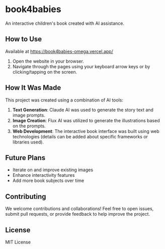 # book4babies

An interactive children's book created with AI assistance.

## How to Use

Available at https://book4babies-omega.vercel.app/

1. Open the website in your browser.
2. Navigate through the pages using your keyboard arrow keys or by clicking/tapping on the screen.

## How It Was Made

This project was created using a combination of AI tools:

1. **Text Generation**: Claude AI was used to generate the story text and image prompts.
2. **Image Creation**: Flux AI was utilized to generate the illustrations based on the prompts.
3. **Web Development**: The interactive book interface was built using web technologies (details can be added about specific frameworks or libraries used).

## Future Plans

- Iterate on and improve existing images
- Enhance interactivity features
- Add more book subjects over time


## Contributing

We welcome contributions and collaborations! Feel free to open issues, submit pull requests, or provide feedback to help improve the project.


## License

MIT License
